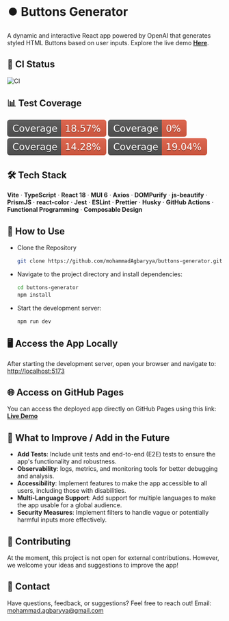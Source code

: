 # ⏺️ Buttons Generator

A dynamic and interactive React app powered by OpenAI that generates styled HTML Buttons based on user inputs. Explore the live demo
**[Here](https://mohammadagbaryya.github.io/buttons-generator)**.

## 🚦 CI Status

![CI](https://github.com/mohammadAgbaryya/buttons-generator/actions/workflows/ci.yml/badge.svg)

## 📊 Test Coverage

![Statements](./coverage-badges/badge-statements.svg)
![Branches](./coverage-badges/badge-branches.svg)
![Functions](./coverage-badges/badge-functions.svg)
![Lines](./coverage-badges/badge-lines.svg)

## 🛠️ Tech Stack

**Vite** · **TypeScript** · **React 18** · **MUI 6** · **Axios** · **DOMPurify** · **js-beautify** · **PrismJS** · **react-color** · **Jest** · **ESLint** · **Prettier** · **Husky** · **GitHub Actions** · **Functional Programming** · **Composable Design**

## 🚀 How to Use

- Clone the Repository

  ```bash
  git clone https://github.com/mohammadAgbaryya/buttons-generator.git
  ```

- Navigate to the project directory and install dependencies:

  ```bash
  cd buttons-generator
  npm install
  ```

- Start the development server:

  ```bash
  npm run dev
  ```

## 🖥️ Access the App Locally

After starting the development server, open your browser and navigate to: [http://localhost:5173](http://localhost:5173)

## 🌐 Access on GitHub Pages

You can access the deployed app directly on GitHub Pages using this link: [**Live Demo**](https://mohammadagbaryya.github.io/buttons-generator)

## 🔧 What to Improve / Add in the Future

- **Add Tests**: Include unit tests and end-to-end (E2E) tests to ensure the app's functionality and robustness.
- **Observability**: logs, metrics, and monitoring tools for better debugging and analysis.
- **Accessibility**: Implement features to make the app accessible to all users, including those with disabilities.
- **Multi-Language Support**: Add support for multiple languages to make the app usable for a global audience.
- **Security Measures**: Implement filters to handle vague or potentially harmful inputs more effectively.

## 🤝 Contributing

At the moment, this project is not open for external contributions. However, we welcome your ideas and suggestions to improve the app!

## 📧 Contact

Have questions, feedback, or suggestions? Feel free to reach out! Email: [mohammad.agbaryya@gmail.com](mailto:mohammad.agbaryya@gmail.com)
